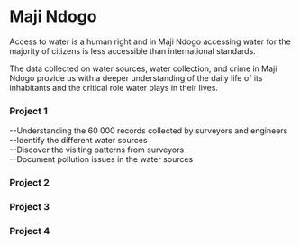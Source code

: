 <h1>Maji Ndogo </h1>
Access to water is a human right and in Maji Ndogo accessing water for the majority of citizens is less accessible than international standards.

The data collected on water sources, water collection, and crime in Maji Ndogo provide us with a deeper
understanding of the daily life of its inhabitants and the critical role water plays in their lives.

<h3>Project 1</h3>
--Understanding the 60 000 records collected by surveyors and engineers <br/>
--Identify the different water sources <br/>
--Discover the visiting patterns from surveyors <br/>
--Document pollution issues in the water sources

<h3>Project 2</h3>

<h3>Project 3</h3>

<h3>Project 4</h3>
